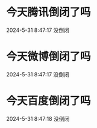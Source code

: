# 今天腾讯倒闭了吗

2024-5-31 8:47:17 没倒闭

# 今天微博倒闭了吗

2024-5-31 8:47:17 没倒闭

# 今天百度倒闭了吗

2024-5-31 8:47:18 没倒闭

